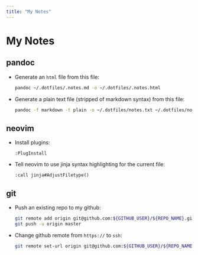 ```yaml
---
title: "My Notes"
---
```


# My Notes

## pandoc

* Generate an `html` file from this file:

  ```bash
  pandoc ~/.dotfiles/.notes.md -o ~/.dotfiles/.notes.html
  ```

* Generate a plain text file (stripped of markdown syntax) from this file:

  ```bash
  pandoc -f markdown -t plain -o ~/.dotfiles/notes.txt ~/.dotfiles/notes.md

## neovim

* Install plugins:

  ```
  :PlugInstall
  ```

* Tell neovim to use jinja syntax highlighting for the current file:

  ```
  :call jinja#AdjustFiletype()
  ```

## git

* Push an existing repo to my github:

  ```bash
  git remote add origin git@github.com:${GITHUB_USER}/${REPO_NAME}.git
  git push -u origin master
  ```

* Change github remote from `https://` to `ssh`:

  ```bash
  git remote set-url origin git@github.com:${GITHUB_USER}/${REPO_NAME}.git
  ```
